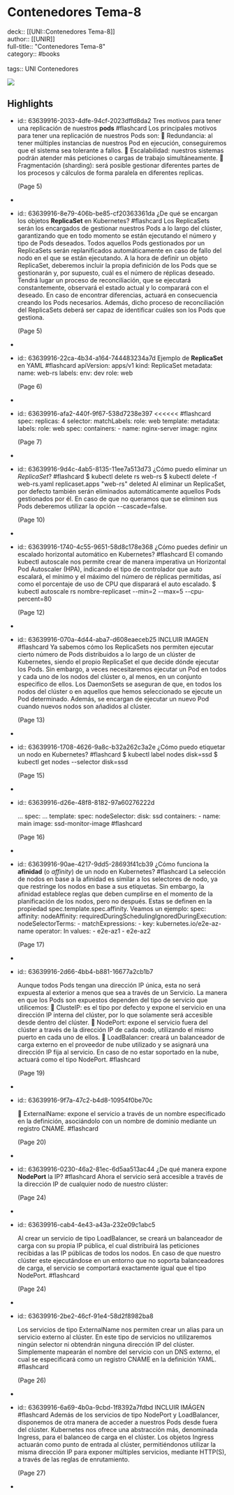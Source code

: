 # Contenedores Tema-8

deck:: [[UNI::Contenedores Tema-8]]\
author:: [[UNIR]]\
full-title:: "Contenedores Tema-8"\
category:: #books\
\
tags:: UNI Contenedores  

![](https://readwise-assets.s3.amazonaws.com/media/uploaded_book_covers/profile_22942/32ba186b-4f2e-404f-9b48-c6df76fd1f74.jpg)
## Highlights
- id:: 63639916-2033-4dfe-94cf-2023dffd8da2
   Tres motivos para tener una replicación de nuestros **pods** #flashcard 
    Los principales motivos para tener una replicación de nuestros Pods son:  Redundancia: al tener múltiples instancias de nuestros Pod en ejecución, conseguiremos que el sistema sea tolerante a fallos.  Escalabilidad: nuestros sistemas podrán atender más peticiones o cargas de trabajo simultáneamente.  Fragmentación (sharding): será posible gestionar diferentes partes de los procesos y cálculos de forma paralela en diferentes replicas.
  
     (Page 5)
-
- id:: 63639916-8e79-406b-be85-cf20363361da
   ¿De qué se encargan los objetos **ReplicaSet** en Kubernetes? #flashcard 
    Los ReplicaSets serán los encargados de gestionar nuestros Pods a lo largo del clúster, garantizando que en todo momento se están ejecutando el número y tipo de Pods deseados. Todos aquellos Pods gestionados por un ReplicaSets serán replanificados automáticamente en caso de fallo del nodo en el que se están ejecutando. A la hora de definir un objeto ReplicaSet, deberemos incluir la propia definición de los Pods que se gestionarán y, por supuesto, cuál es el número de réplicas deseado. Tendrá lugar un proceso de reconciliación, que se ejecutará constantemente, observará el estado actual y lo comparará con el deseado. En caso de encontrar diferencias, actuará en consecuencia creando los Pods necesarios. Además, dicho proceso de reconciliación del ReplicaSets deberá ser capaz de identificar cuáles son los Pods que gestiona.
  
     (Page 5)
-
- id:: 63639916-22ca-4b34-a164-744483234a7d
   Ejemplo de **ReplicaSet** en YAML #flashcard 
    apiVersion: apps/v1 kind: ReplicaSet metadata: name: web-rs labels: env: dev role: web
  
     (Page 6)
-
- id:: 63639916-afa2-440f-9f67-538d7238e397
   <<<<<< #flashcard 
    spec: replicas: 4 selector: matchLabels: role: web template: metadata: labels: role: web spec: containers: - name: nginx-server image: nginx
  
     (Page 7)
-
- id:: 63639916-9d4c-4ab5-8135-11ee7a513d73
   ¿Cómo puedo eliminar un *ReplicaSet*? #flashcard 
    $ kubectl delete rs web-rs $ kubectl delete -f web-rs.yaml replicaset.apps "web-rs" deleted Al eliminar un ReplicaSet, por defecto también serán eliminados automáticamente aquellos Pods gestionados por él. En caso de que no queramos que se eliminen sus Pods deberemos utilizar la opción --cascade=false.
  
     (Page 10)
-
- id:: 63639916-1740-4c55-9651-58d8c178e368
   ¿Cómo puedes definir un escalado horizontal automático en Kubernetes? #flashcard 
    El comando kubectl autoscale nos permite crear de manera imperativa un Horizontal Pod Autoscaler (HPA), indicando el tipo de controlador que auto escalará, el mínimo y el máximo del número de réplicas permitidas, así como el porcentaje de uso de CPU que disparará el auto escalado. $ kubectl autoscale rs nombre-replicaset --min=2 --max=5 --cpu-percent=80
  
     (Page 12)
-
- id:: 63639916-070a-4d44-aba7-d608eaeceb25
   INCLUIR IMAGEN #flashcard 
    Ya sabemos cómo los ReplicaSets nos permiten ejecutar cierto número de Pods distribuidos a lo largo de un clúster de Kubernetes, siendo el propio ReplicaSet el que decide dónde ejecutar los Pods. Sin embargo, a veces necesitaremos ejecutar un Pod en todos y cada uno de los nodos del clúster o, al menos, en un conjunto especifico de ellos. Los DaemonSets se aseguran de que, en todos los nodos del clúster o en aquellos que hemos seleccionado se ejecute un Pod determinado. Además, se encargan de ejecutar un nuevo Pod cuando nuevos nodos son añadidos al clúster.
  
     (Page 13)
-
- id:: 63639916-1708-4626-9a8c-b32a262c3a2e
   ¿Cómo puedo etiquetar un nodo en Kubernetes? #flashcard 
    $ kubectl label nodes <nobre-nodo> disk=ssd $ kubectl get nodes --selector disk=ssd
  
     (Page 15)
-
- id:: 63639916-d26e-48f8-8182-97a60276222d
  
  ... spec: ... template: spec: nodeSelector: disk: ssd containers: - name: main image: ssd-monitor-image #flashcard 
  
  
     (Page 16)
-
- id:: 63639916-90ae-4217-9dd5-28693f41cb39
   ¿Cómo funciona la **afinidad** (o *affinity*) de un nodo en Kubernetes? #flashcard 
    La selección de nodos en base a la afinidad es similar a los selectores de nodo, ya que restringe los nodos en base a sus etiquetas. Sin embargo, la afinidad establece reglas que deben cumplirse en el momento de la planificación de los nodos, pero no después. Estas se definen en la propiedad spec.template.spec.affinity. Veamos un ejemplo: spec: affinity: nodeAffinity: requiredDuringSchedulingIgnoredDuringExecution: nodeSelectorTerms: - matchExpressions: - key: kubernetes.io/e2e-az-name operator: In values: - e2e-az1 - e2e-az2
  
     (Page 17)
-
- id:: 63639916-2d66-4bb4-b881-16677a2cb1b7
  
  Aunque todos Pods tengan una dirección IP única, esta no será expuesta al exterior a menos que sea a través de un Servicio. La manera en que los Pods son expuestos dependen del tipo de servicio que utilicemos:  ClusteIP: es el tipo por defecto y expone el servicio en una dirección IP interna del clúster, por lo que solamente será accesible desde dentro del clúster.  NodePort: expone el servicio fuera del clúster a través de la dirección IP de cada nodo, utilizando el mismo puerto en cada uno de ellos.  LoadBalancer: creará un balanceador de carga externo en el proveedor de nube utilizado y se asignará una dirección IP fija al servicio. En caso de no estar soportado en la nube, actuará como el tipo NodePort. #flashcard 
  
  
     (Page 19)
-
- id:: 63639916-9f7a-47c2-b4d8-10954f0be70c
  
   ExternalName: expone el servicio a través de un nombre especificado en la definición, asociándolo con un nombre de dominio mediante un registro CNAME. #flashcard 
  
  
     (Page 20)
-
- id:: 63639916-0230-46a2-81ec-6d5aa513ac44
   ¿De qué manera expone **NodePort** la IP? #flashcard 
    Ahora el servicio será accesible a través de la dirección IP de cualquier nodo de nuestro clúster:
  
     (Page 24)
-
- id:: 63639916-cab4-4e43-a43a-232e09c1abc5
  
  Al crear un servicio de tipo LoadBalancer, se creará un balanceador de carga con su propia IP pública, el cual distribuirá las peticiones recibidas a las IP públicas de todos los nodos. En caso de que nuestro clúster este ejecutándose en un entorno que no soporta balanceadores de carga, el servicio se comportará exactamente igual que el tipo NodePort. #flashcard 
  
  
     (Page 24)
-
- id:: 63639916-2be2-46cf-91e4-58d2f8982ba8
  
  Los servicios de tipo ExternalName nos permiten crear un alias para un servicio externo al clúster. En este tipo de servicios no utilizaremos ningún selector ni obtendrán ninguna dirección IP del clúster. Simplemente mapearán el nombre del servicio con un DNS externo, el cual se especificará como un registro CNAME en la definición YAML. #flashcard 
  
  
     (Page 26)
-
- id:: 63639916-6a69-4b0a-9cbd-1f8392a7fdbd
   INCLUIR IMÁGEN #flashcard 
    Además de los servicios de tipo NodePort y LoadBalancer, disponemos de otra manera de acceder a nuestros Pods desde fuera del clúster. Kubernetes nos ofrece una abstracción más, denominada Ingress, para el balanceo de carga en el clúster. Los objetos Ingress actuarán como punto de entrada al clúster, permitiéndonos utilizar la misma dirección IP para exponer múltiples servicios, mediante HTTP(S), a través de las reglas de enrutamiento.
  
     (Page 27)
-